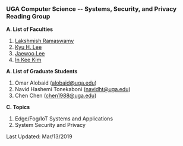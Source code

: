 ### UGA Computer Science -- Systems, Security, and Privacy Reading Group

**A. List of Faculties**
1. [Lakshmish Ramaswamy](http://cobweb.cs.uga.edu/~laks/)
2. [Kyu H. Lee](http://cobweb.cs.uga.edu/~kyuhlee/)
3. [Jaewoo Lee](http://cobweb.cs.uga.edu/~jwlee/)
4. [In Kee Kim](http://cobweb.cs.uga.edu/~kim/)


**A. List of Graduate Students**
1. Omar Alobaid (alobaid@uga.edu)
2. Navid Hashemi Tonekaboni (navidht@uga.edu)
3. Chen Chen (chen1988@uga.edu)


**C. Topics**
1. Edge/Fog/IoT Systems and Applications
2. System Security and Privacy


Last Updated: Mar/13/2019
